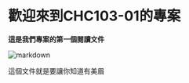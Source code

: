 # 歡迎來到CHC103-01的專案

**這是我們專案的第一個閱讀文件**


![markdown](https://upload.wikimedia.org/wikipedia/commons/8/8c/20230905_Haerin_%28NewJeans%29.jpg "Haerin")


這個文件就是要讓你知道有美眉
